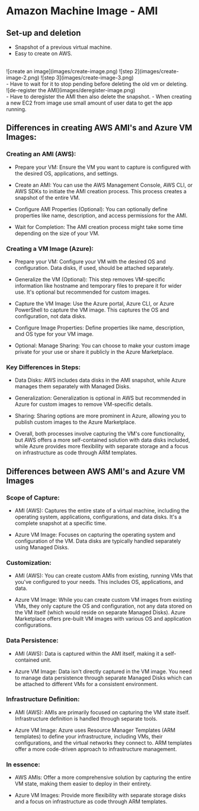 # Amazon Machine Image - AMI

## Set-up and deletion
- Snapshot of a previous virtual machine.
- Easy to create on AWS.
<br>
![create an image](images/create-image.png)
![step 2](images/create-image-2.png)
![step 3](images/create-image-3.png)<br>
- Have to wait for it to stop pending before deleting the old vm or deleting.<br>
![de-register the AMI](images/deregister-image.png)<br>
- Have to  deregister the AMI then also delete the snapshot.
- When creating a new EC2 from image use small amount of user data to get the app running.

## Differences in creating AWS AMI's and Azure VM Images:

### Creating an AMI (AWS):

- Prepare your VM: Ensure the VM you want to capture is configured with the desired OS, applications, and settings.
  
- Create an AMI: You can use the AWS Management Console, AWS CLI, or AWS SDKs to initiate the AMI creation process. This process creates a snapshot of the entire VM.
  
- Configure AMI Properties (Optional): You can optionally define properties like name, description, and access permissions for the AMI.
  
- Wait for Completion: The AMI creation process might take some time depending on the size of your VM.

### Creating a VM Image (Azure):

- Prepare your VM: Configure your VM with the desired OS and configuration. Data disks, if used, should be attached separately.
  
- Generalize the VM (Optional): This step removes VM-specific information like hostname and temporary files to prepare it for wider use. It's optional but recommended for custom images.
  
- Capture the VM Image: Use the Azure portal, Azure CLI, or Azure PowerShell to capture the VM image. This captures the OS and configuration, not data disks.

- Configure Image Properties: Define properties like name, description, and OS type for your VM image.

- Optional: Manage Sharing: You can choose to make your custom image private for your use or share it publicly in the Azure Marketplace.

### Key Differences in Steps:

- Data Disks: AWS includes data disks in the AMI snapshot, while Azure manages them separately with Managed Disks.

- Generalization: Generalization is optional in AWS but recommended in Azure for custom images to remove VM-specific details.

- Sharing: Sharing options are more prominent in Azure, allowing you to publish custom images to the Azure Marketplace.

- Overall, both processes involve capturing the VM's core functionality, but AWS offers a more self-contained solution with data disks included, while Azure provides more flexibility with separate storage and a focus on infrastructure as code through ARM templates.

## Differences between AWS AMI's and Azure VM Images
### Scope of Capture:

- AMI (AWS): Captures the entire state of a virtual machine, including the operating system, applications, configurations, and data disks. It's a complete snapshot at a specific time.

- Azure VM Image: Focuses on capturing the operating system and configuration of the VM. Data disks are typically handled separately using Managed Disks.

### Customization:

- AMI (AWS): You can create custom AMIs from existing, running VMs that you've configured to your needs. This includes OS, applications, and data.

- Azure VM Image: While you can create custom VM images from existing VMs, they only capture the OS and configuration, not any data stored on the VM itself (which would reside on separate Managed Disks). Azure Marketplace offers pre-built VM images with various OS and application configurations.

### Data Persistence:

- AMI (AWS): Data is captured within the AMI itself, making it a self-contained unit.

- Azure VM Image: Data isn't directly captured in the VM image. You need to manage data persistence through separate Managed Disks which can be attached to different VMs for a consistent environment.

### Infrastructure Definition:

- AMI (AWS): AMIs are primarily focused on capturing the VM state itself. Infrastructure definition is handled through separate tools.

- Azure VM Image: Azure uses Resource Manager Templates (ARM templates) to define your infrastructure, including VMs, their configurations, and the virtual networks they connect to.  ARM templates offer a more code-driven approach to infrastructure management.

### In essence:

- AWS AMIs: Offer a more comprehensive solution by capturing the entire VM state, making them easier to deploy in their entirety.

- Azure VM Images: Provide more flexibility with separate storage disks and a focus on infrastructure as code through ARM templates.